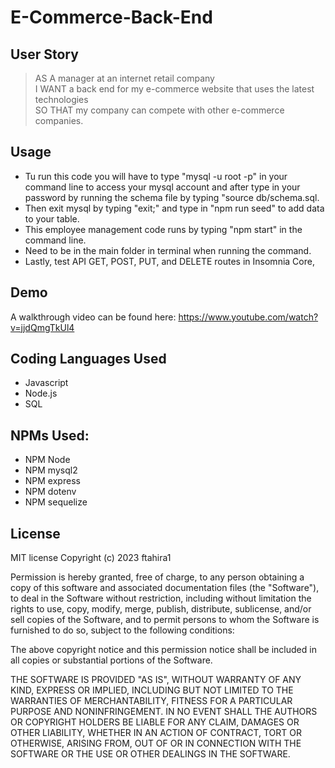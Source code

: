 # E-Commerce-Back-End

## User Story
> AS A manager at an internet retail company\
> I WANT a back end for my e-commerce website that uses the latest technologies\
> SO THAT my company can compete with other e-commerce companies.

## Usage

* Tu run this code you will have to type "mysql -u root -p" in your command line to access your mysql account and after type in your password by running the schema file by typing "source db/schema.sql.
* Then exit mysql by typing "exit;" and type in "npm run seed" to add data to your table.
* This employee management code runs by typing "npm start" in the command line.
* Need to be in the main folder in terminal when running the command.
* Lastly, test API GET, POST, PUT, and DELETE routes in Insomnia Core,

## Demo

A walkthrough video can be found here:
https://www.youtube.com/watch?v=jjdQmgTkUl4


## Coding Languages Used
* Javascript
* Node.js
* SQL

## NPMs Used:
* NPM Node
* NPM mysql2
* NPM express
* NPM dotenv
* NPM sequelize

## License

MIT license Copyright (c) 2023 ftahira1

Permission is hereby granted, free of charge, to any person obtaining a copy of this software and associated documentation files (the "Software"), to deal in the Software without restriction, including without limitation the rights to use, copy, modify, merge, publish, distribute, sublicense, and/or sell copies of the Software, and to permit persons to whom the Software is furnished to do so, subject to the following conditions:

The above copyright notice and this permission notice shall be included in all copies or substantial portions of the Software.

THE SOFTWARE IS PROVIDED "AS IS", WITHOUT WARRANTY OF ANY KIND, EXPRESS OR IMPLIED, INCLUDING BUT NOT LIMITED TO THE WARRANTIES OF MERCHANTABILITY, FITNESS FOR A PARTICULAR PURPOSE AND NONINFRINGEMENT. IN NO EVENT SHALL THE AUTHORS OR COPYRIGHT HOLDERS BE LIABLE FOR ANY CLAIM, DAMAGES OR OTHER LIABILITY, WHETHER IN AN ACTION OF CONTRACT, TORT OR OTHERWISE, ARISING FROM, OUT OF OR IN CONNECTION WITH THE SOFTWARE OR THE USE OR OTHER DEALINGS IN THE SOFTWARE.